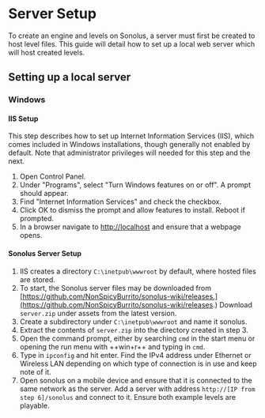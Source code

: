 # Server Setup

To create an engine and levels on Sonolus, a server must first be created to host level files.
This guide will detail how to set up a local web server which will host created levels.

## Setting up a local server

### Windows
#### IIS Setup
This step describes how to set up Internet Information Services (IIS),
which comes included in Windows installations, though generally not enabled by default.
Note that administrator privileges will needed for this step and the next. 

1. Open Control Panel.
2. Under "Programs", select "Turn Windows features on or off". A prompt should appear.
3. Find "Internet Information Services" and check the checkbox.
4. Click OK to dismiss the prompt and allow features to install. Reboot if prompted.
5. In a browser navigate to [http://localhost](http://localhost) and ensure that a webpage opens.

#### Sonolus Server Setup
1. IIS creates a directory `C:\inetpub\wwwroot` by default, where hosted files are stored.
2. To start, the Sonolus server files may be downloaded from [https://github.com/NonSpicyBurrito/sonolus-wiki/releases.](https://github.com/NonSpicyBurrito/sonolus-wiki/releases.)
Download `server.zip` under assets from the latest version.
3. Create a subdirectory under `C:\inetpub\wwwroot` and name it sonolus.
4. Extract the contents of `server.zip` into the directory created in step 3.
5. Open the command prompt, either by searching `cmd` in the start menu or
opening the run menu with ++win+r++ and typing in `cmd`.
6. Type in `ipconfig` and hit enter. Find the IPv4 address under Ethernet or Wireless LAN
depending on which type of connection is in use and keep note of it.
7. Open sonolus on a mobile device and ensure that it is connected to the same network as the server.
Add a server with address `http://[IP from step 6]/sonolus` and connect to it.
Ensure both example levels are playable.